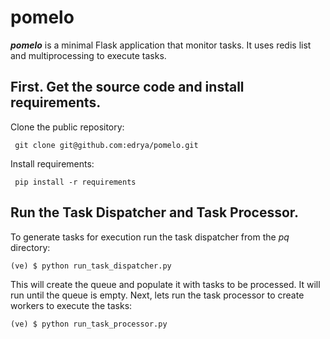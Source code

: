 # pomelo
<b><i>pomelo</i></b> is a minimal Flask application that monitor tasks. It uses redis list and multiprocessing to execute tasks.


## First. Get the source code and install requirements.

Clone the public repository:

```console
 git clone git@github.com:edrya/pomelo.git
```
Install requirements:

```console
 pip install -r requirements
```

## Run the Task Dispatcher and Task Processor.

To generate tasks for execution run the task dispatcher from the <i>pq</i> directory:

```console
(ve) $ python run_task_dispatcher.py
```

This will create the queue and populate it with tasks to be processed. It will run until the queue is empty.
Next, lets run the task processor to create workers to execute the tasks:

```console
(ve) $ python run_task_processor.py
```
